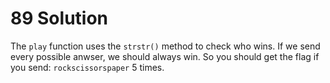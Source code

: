 # 89 Solution
The `play` function uses the `strstr()` method to check who wins. If we send every possible anwser, we should always win. So you should get the flag if you send: `rockscissorspaper` 5 times.